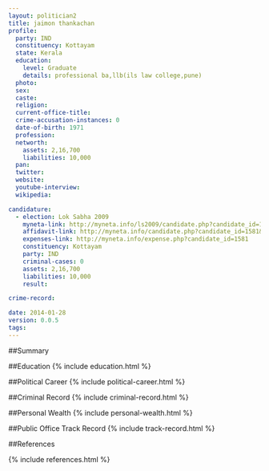 ```yaml
---
layout: politician2
title: jaimon thankachan
profile: 
  party: IND
  constituency: Kottayam
  state: Kerala
  education: 
    level: Graduate
    details: professional ba,llb(ils law college,pune)
  photo: 
  sex: 
  caste: 
  religion: 
  current-office-title: 
  crime-accusation-instances: 0
  date-of-birth: 1971
  profession: 
  networth: 
    assets: 2,16,700
    liabilities: 10,000
  pan: 
  twitter: 
  website: 
  youtube-interview: 
  wikipedia: 

candidature: 
  - election: Lok Sabha 2009
    myneta-link: http://myneta.info/ls2009/candidate.php?candidate_id=1581
    affidavit-link: http://myneta.info/candidate.php?candidate_id=1581&scan=original
    expenses-link: http://myneta.info/expense.php?candidate_id=1581
    constituency: Kottayam 
    party: IND
    criminal-cases: 0
    assets: 2,16,700
    liabilities: 10,000
    result:  

crime-record: 

date: 2014-01-28
version: 0.0.5
tags: 
---
```

##Summary


##Education
{% include education.html %}


##Political Career
{% include political-career.html %}


##Criminal Record
{% include criminal-record.html %}


##Personal Wealth
{% include personal-wealth.html %}


##Public Office Track Record
{% include track-record.html %}


##References


{% include references.html %}